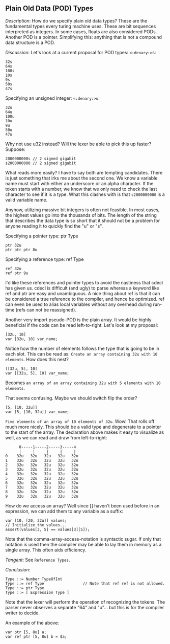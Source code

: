 ## Plain Old Data (POD) Types ##
*Description*: How do we specify plain old data types? These are the fundamental types
every turing machine uses. These are bit sequences interpreted as integers. In some
cases, floats are also considered PODs. Another POD is a pointer. Simplifying this:
anything that is not a compound data structure is a POD.

*Discussion*:
Let's look at a current proposal for POD types:
`<:denary:>`s:

	32s
	64s
	100s
	10s
	9s
	50s
	47s


Specifying an unsigned integer:
`<:denary:>u`:

	32u
	64u
	100u
	10u
	9u
	50u
	47u


Why not use u32 instead? Will the lexer be able to pick this up faster? Suppose:

	2000000000s // 2 signed gigabit
	s2000000000 // 2 signed gigabit

What reads more easily? I have to say both are tempting candidates. There is
just something that irks me about the second one. We know a variable name must
start with either an underscore or an alpha character. If the token starts with
a number, we know that we only need to check the last character to see  if it is
a type. What this clashes with is that `s2000000000` is a valid variable name.

Anyhow, utilizing massive bit integers is often not feasible. In most cases, the
highest values go into the thousands of bits. The length of the string that
describes the data type is so short that it should not be a problem for anyone
reading it to quickly find the "u" or "s".

Specifying a pointer type:
ptr Type

	ptr 32u
	ptr ptr ptr 8u


Specifying a reference type:
ref Type

	ref 32u
	ref ptr 9u

I'd like these references and pointer types to avoid the nastiness that cdecl has
given us. cdecl is difficult (and ugly) to parse whereas a keyword like ref and ptr
are easy and unambiguous. A nice thing about ref is that it can be considered a true
reference to the compiler, and hence be optimized. ref can even be used to alias local
variables without any overhead during run-time (refs can not be reassigned).

Another very import pseudo-POD is the plain array. It would be highly beneficial
if the code can be read left-to-right. Let's look at my proposal:

	[32u, 10]
	var [32u, 10] var_name;

Notice how the number of elements follows the type that is going to be in each
slot. This can be read as: `Create an array containing 32u with 10 elements`.
How does this nest?

	[[32u, 5], 10]
	var [[32u, 5], 10] var_name;

Becomes `an array of an array containing 32u with 5 elements with 10 elements`.

That seems confusing. Maybe we should switch flip the order?

    [5, [10, 32u]]
    var [5, [10, 32u]] var_name;

`Five elements of an array of 10 elements of 32u`. Wow! That rolls off much more
nicely. This should be a valid type and degenerate to a pointer to the start of
the array. The declaration above makes it easy to visualize as well, as we can
read and draw from left-to-right:

	      0-----1-----2-----3-----4
	      |     |     |     |     |
	0    32u   32u   32u   32u   32u
	1    32u   32u   32u   32u   32u
	2    32u   32u   32u   32u   32u
	3    32u   32u   32u   32u   32u
	4    32u   32u   32u   32u   32u
	5    32u   32u   32u   32u   32u
	6    32u   32u   32u   32u   32u
	7    32u   32u   32u   32u   32u
	8    32u   32u   32u   32u   32u
	9    32u   32u   32u   32u   32u


How do we access an array? Well since [] haven't been used before in an
expression, we can add them to any variable as a suffix:

    var [10, [20, 32u]] values;
    // Initialize the values...
    assert(values[3, 5] == values[3][5]);

Note that the comma-array-access-notation is syntactic sugar. If only that
notation is used then the compiler may be able to lay them in memory as a single
array. This often aids efficiency.

*Tangent*: See `Reference Types`.

*Conclusion*:

	Type ::= Number TypeOfInt
	Type ::= ref Type                 // Note that ref ref is not allowed.
	Type ::= ptr Type
	Type ::= [ Expression Type ]

Note that the lexer will perform the operation of recognizing the tokens. The
parser never observes a separate "64" and "u"... but this is for the compiler
writer to decide.

An example of the above:

	var ptr [5, 8u] a;
	var ref ptr [5, 8u] b = $a;
